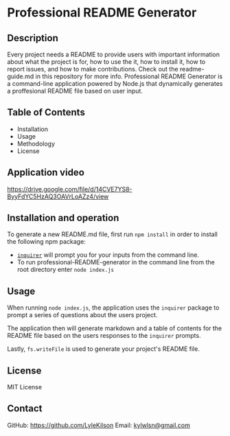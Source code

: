 # Professional README Generator

## Description
Every project needs a README to provide users with important information about what the project is for, how to use the it, how to install it, how to report issues, and how to make contributions. Check out the readme-guide.md in this repository for more info. Professional README Generator is a command-line application powered by Node.js that dynamically generates a proffesional README file based on user input.

## Table of Contents
* Installation
* Usage
* Methodology
* License

## Application video
https://drive.google.com/file/d/14CVE7YS8-ByyFdYC5HzAQ3OAVrLoAZz4/view

## Installation and operation
To generate a new README.md file, first run `npm install` in order to install the following npm package:

* [`inquirer`](https://www.npmjs.com/package/inquirer) will prompt you for your inputs from the command line.
* To run professional-README-generator in the command line from the root directory enter `node index.js`

## Usage
When running `node index.js`, the application uses the `inquirer` package to prompt a series of questions about the users project.

The application then will generate markdown and a table of contents for the README file based on the users responses to the `inquirer` prompts.

Lastly, `fs.writeFile` is used to generate your project's README file.

## License

MIT License

## Contact
GitHub: https://github.com/LyleKilson
Email: kylwlsn@gmail.com